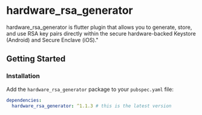# hardware_rsa_generator

hardware_rsa_generator is flutter plugin that allows you to generate, store, and use RSA key pairs directly within the secure hardware-backed Keystore (Android) and Secure Enclave (iOS)."

## Getting Started

### Installation

Add the `hardware_rsa_generator` package to your `pubspec.yaml` file:

```yaml
dependencies:
  hardware_rsa_generator: ^1.1.3 # this is the latest version
```
